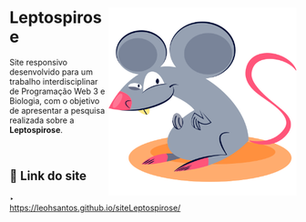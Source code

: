 <div>
<img align="right" src="assets/img/mouse2.png" width="330em">
<h1 align="left">Leptospirose</h1>
<p align="left">Site responsivo desenvolvido para um trabalho interdisciplinar de Programação Web 3 e Biologia, com o objetivo de apresentar a pesquisa realizada sobre a <b>Leptospirose</b>.</p>
</div>

<br>

## 🔗 Link do site

‣ https://leohsantos.github.io/siteLeptospirose/